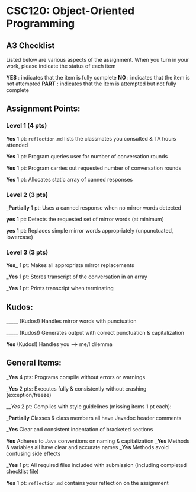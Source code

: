 # CSC120: Object-Oriented Programming
## A3 Checklist

Listed below are various aspects of the assignment.  When you turn in your work, please indicate the status of each item

**YES** : indicates that the item is fully complete
**NO** : indicates that the item is not attempted
**PART** : indicates that the item is attempted but not fully complete


## Assignment Points:

### Level 1 (4 pts)

__Yes__ 1 pt: `reflection.md` lists the classmates you consulted & TA hours attended

__Yes__ 1 pt: Program queries user for number of conversation rounds

__Yes__ 1 pt: Program carries out requested number of conversation rounds

__Yes__ 1 pt: Allocates static array of canned responses

### Level 2 (3 pts)

___Partially__ 1 pt: Uses a canned response when no mirror words detected

__yes__ 1 pt: Detects the requested set of mirror words (at minimum)

__yes__ 1 pt: Replaces simple mirror words appropriately (unpunctuated, lowercase)

### Level 3 (3 pts)

__Yes___ 1 pt: Makes all appropriate mirror replacements

___Yes__ 1 pt: Stores transcript of the conversation in an array

___Yes__ 1 pt: Prints transcript when terminating

## Kudos:

_____ (Kudos!) Handles mirror words with punctuation

_____ (Kudos!) Generates output with correct punctuation & capitalization

__Yes__ (Kudos!) Handles you --> me/I dilemma



## General Items:

___Yes__ 4 pts: Programs compile without errors or warnings

___Yes__ 2 pts: Executes fully & consistently without crashing (exception/freeze)

___Yes_ 2 pt: Complies with style guidelines (missing items 1 pt each):

___Partially__ Classes & class members all have Javadoc header comments

___Yes__ Clear and consistent indentation of bracketed sections

__Yes__ Adheres to Java conventions on naming & capitalization
___Yes__ Methods & variables all have clear and accurate names
___Yes__ Methods avoid confusing side effects

___Yes__ 1 pt: All required files included with submission (including completed checklist file)

__Yes__ 1 pt: `reflection.md` contains your reflection on the assignment
